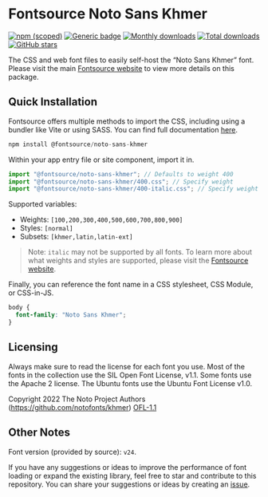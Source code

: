 # Fontsource Noto Sans Khmer

[![npm (scoped)](https://img.shields.io/npm/v/@fontsource/noto-sans-khmer?color=brightgreen)](https://www.npmjs.com/package/@fontsource/noto-sans-khmer) [![Generic badge](https://img.shields.io/badge/fontsource-passing-brightgreen)](https://github.com/fontsource/fontsource) [![Monthly downloads](https://badgen.net/npm/dm/@fontsource/noto-sans-khmer)](https://github.com/fontsource/fontsource) [![Total downloads](https://badgen.net/npm/dt/@fontsource/noto-sans-khmer)](https://github.com/fontsource/fontsource) [![GitHub stars](https://img.shields.io/github/stars/fontsource/fontsource.svg?style=social&label=Star)](https://github.com/fontsource/fontsource/stargazers)

The CSS and web font files to easily self-host the “Noto Sans Khmer” font. Please visit the main [Fontsource website](https://fontsource.org/fonts/noto-sans-khmer) to view more details on this package.

## Quick Installation

Fontsource offers multiple methods to import the CSS, including using a bundler like Vite or using SASS. You can find full documentation [here](https://fontsource.org/docs/getting-started/introduction).

```javascript
npm install @fontsource/noto-sans-khmer
```

Within your app entry file or site component, import it in.

```javascript
import "@fontsource/noto-sans-khmer"; // Defaults to weight 400
import "@fontsource/noto-sans-khmer/400.css"; // Specify weight
import "@fontsource/noto-sans-khmer/400-italic.css"; // Specify weight and style
```

Supported variables:
- Weights: `[100,200,300,400,500,600,700,800,900]`
- Styles: `[normal]`
- Subsets: `[khmer,latin,latin-ext]`

> Note: `italic` may not be supported by all fonts. To learn more about what weights and styles are supported, please visit the [Fontsource website](https://fontsource.org/fonts/noto-sans-khmer).

Finally, you can reference the font name in a CSS stylesheet, CSS Module, or CSS-in-JS.

```css
body {
  font-family: "Noto Sans Khmer";
}
```

## Licensing
Always make sure to read the license for each font you use. Most of the fonts in the collection use the SIL Open Font License, v1.1. Some fonts use the Apache 2 license. The Ubuntu fonts use the Ubuntu Font License v1.0.

Copyright 2022 The Noto Project Authors (https://github.com/notofonts/khmer)
[OFL-1.1](https://openfontlicense.org)

## Other Notes
Font version (provided by source): `v24`.

If you have any suggestions or ideas to improve the performance of font loading or expand the existing library, feel free to star and contribute to this repository. You can share your suggestions or ideas by creating an [issue](https://github.com/fontsource/fontsource/issues).